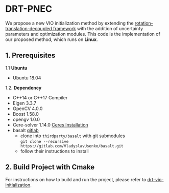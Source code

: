 
# DRT-PNEC
We propose a new VIO initialization method by extending the [rotation-translation-decoupled framework](https://ieeexplore.ieee.org/document/10205123) with the addition of uncertainty parameters and optimization modules. This code is the implementation of our proposed method, which runs on **Linux**.


## 1. Prerequisites
1.1 **Ubuntu** 
* Ubuntu 18.04

1.2. **Dependency**

* C++14 or C++17 Compiler
* Eigen 3.3.7
* OpenCV 4.0.0
* Boost 1.58.0
* opengv 1.0.0
* Cere-solver 1.14.0 [Ceres Installation](http://ceres-solver.org/installation.html)
* basalt [gitlab](https://gitlab.com/VladyslavUsenko/basalt/-/tree/master/)
  * clone into ```thirdparty/basalt``` with git submodules \
    ```git clone --recursive https://gitlab.com/VladyslavUsenko/basalt.git```
  * follow their instructions to install  

## 2. Build Project with Cmake
For instructions on how to build and run the project, please refer to [drt-vio-initialization](https://github.com/boxuLibrary/drt-vio-init.git).

